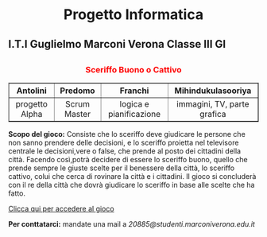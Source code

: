 
<body>
<h1  style="text-align:center;">Progetto Informatica</h1>
<h2> I.T.I Guglielmo Marconi Verona Classe III GI <h2>
<h3 style="text-align: center; color: red;">Sceriffo Buono o Cattivo</h3>
<table style="text-align: center;" border="1">
<th>Antolini</th>
<th>Predomo</th>
<th>Franchi</th>
<th>Mihindukulasooriya </th>
<tr>
<td>progetto Alpha</td>
<td>Scrum Master</td>
<td>logica e pianificazione</td>
<td> immagini, TV, parte grafica</td>
</tr>
</table >
<p> <b>Scopo del gioco:</b> Consiste che lo sceriffo deve giudicare le persone che non sanno prendere delle decisioni, e lo sceriffo proietta nel televisore centrale le decisioni,vere o false, che prende al posto dei cittadini della città. 
Facendo così,potrà decidere di essere lo sceriffo buono, quello che prende sempre le giuste scelte per il benessere della città, lo sceriffo cattivo, colui che cerca di rovinare la città e i cittadini.
Il gioco si concluderà con il re della città che dovrà giudicare lo sceriffo in base alle scelte che ha fatto.</p>

<a href="https://edu.cospaces.io/AFU-EHP">Clicca qui per accedere al gioco </a><br>
<p> <b>Per conttatarci:</b> mandate una mail a <i>20885@studenti.marconiverona.edu.it</i></p>
</body>
